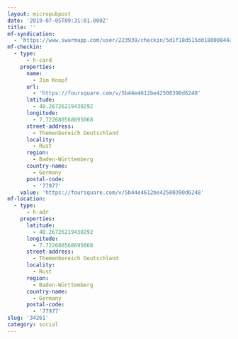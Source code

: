 ```yaml
---
layout: micropubpost
date: '2019-07-05T09:31:01.000Z'
title: ''
mf-syndication:
  - 'https://www.swarmapp.com/user/223939/checkin/5d1f18d515dd18000844a35a'
mf-checkin:
  - type:
      - h-card
    properties:
      name:
        - Jim Knopf
      url:
        - 'https://foursquare.com/v/5b44e4612be42500390d6248'
      latitude:
        - 48.26726219430292
      longitude:
        - 7.722680568695068
      street-address:
        - Themenbereich Deutschland
      locality:
        - Rust
      region:
        - Baden-Württemberg
      country-name:
        - Germany
      postal-code:
        - '77977'
    value: 'https://foursquare.com/v/5b44e4612be42500390d6248'
mf-location:
  - type:
      - h-adr
    properties:
      latitude:
        - 48.26726219430292
      longitude:
        - 7.722680568695068
      street-address:
        - Themenbereich Deutschland
      locality:
        - Rust
      region:
        - Baden-Württemberg
      country-name:
        - Germany
      postal-code:
        - '77977'
slug: '34261'
category: social
---
```

